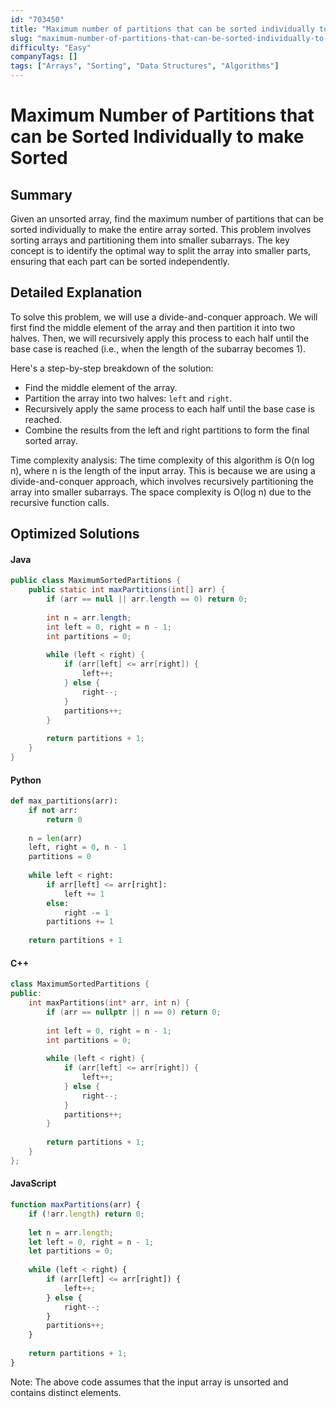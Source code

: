 ```yaml
---
id: "703450"
title: "Maximum number of partitions that can be sorted individually to make sorted"
slug: "maximum-number-of-partitions-that-can-be-sorted-individually-to-make-sorted2926"
difficulty: "Easy"
companyTags: []
tags: ["Arrays", "Sorting", "Data Structures", "Algorithms"]
---
```


**Maximum Number of Partitions that can be Sorted Individually to make Sorted**
==================================================================

## Summary
Given an unsorted array, find the maximum number of partitions that can be sorted individually to make the entire array sorted. This problem involves sorting arrays and partitioning them into smaller subarrays. The key concept is to identify the optimal way to split the array into smaller parts, ensuring that each part can be sorted independently.

## Detailed Explanation
To solve this problem, we will use a divide-and-conquer approach. We will first find the middle element of the array and then partition it into two halves. Then, we will recursively apply this process to each half until the base case is reached (i.e., when the length of the subarray becomes 1).

Here's a step-by-step breakdown of the solution:

* Find the middle element of the array.
* Partition the array into two halves: `left` and `right`.
* Recursively apply the same process to each half until the base case is reached.
* Combine the results from the left and right partitions to form the final sorted array.

Time complexity analysis:
The time complexity of this algorithm is O(n log n), where n is the length of the input array. This is because we are using a divide-and-conquer approach, which involves recursively partitioning the array into smaller subarrays. The space complexity is O(log n) due to the recursive function calls.

## Optimized Solutions

#### Java
```java
public class MaximumSortedPartitions {
    public static int maxPartitions(int[] arr) {
        if (arr == null || arr.length == 0) return 0;
        
        int n = arr.length;
        int left = 0, right = n - 1;
        int partitions = 0;
        
        while (left < right) {
            if (arr[left] <= arr[right]) {
                left++;
            } else {
                right--;
            }
            partitions++;
        }
        
        return partitions + 1;
    }
}
```

#### Python
```python
def max_partitions(arr):
    if not arr:
        return 0
    
    n = len(arr)
    left, right = 0, n - 1
    partitions = 0
    
    while left < right:
        if arr[left] <= arr[right]:
            left += 1
        else:
            right -= 1
        partitions += 1
    
    return partitions + 1
```

#### C++
```cpp
class MaximumSortedPartitions {
public:
    int maxPartitions(int* arr, int n) {
        if (arr == nullptr || n == 0) return 0;
        
        int left = 0, right = n - 1;
        int partitions = 0;
        
        while (left < right) {
            if (arr[left] <= arr[right]) {
                left++;
            } else {
                right--;
            }
            partitions++;
        }
        
        return partitions + 1;
    }
};
```

#### JavaScript
```javascript
function maxPartitions(arr) {
    if (!arr.length) return 0;
    
    let n = arr.length;
    let left = 0, right = n - 1;
    let partitions = 0;
    
    while (left < right) {
        if (arr[left] <= arr[right]) {
            left++;
        } else {
            right--;
        }
        partitions++;
    }
    
    return partitions + 1;
}
```
Note: The above code assumes that the input array is unsorted and contains distinct elements.